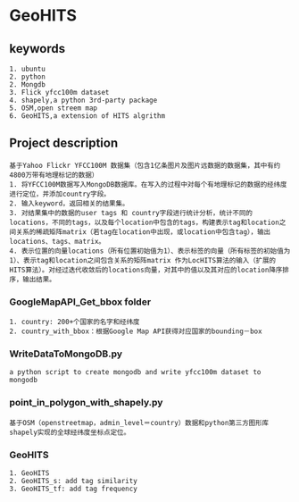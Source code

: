 # GeoHITS

## keywords

	1. ubuntu
	2. python
	2. Mongdb
	3. Flick yfcc100m dataset
	4. shapely,a python 3rd-party package
	5. OSM,open streem map
	6. GeoHITS,a extension of HITS algrithm

## Project description

	基于Yahoo Flickr YFCC100M 数据集（包含1亿条图片及图片远数据的数据集，其中有约4800万带有地理标记的数据）
	1. 将YFCC100M数据写入MongoDB数据库。在写入的过程中对每个有地理标记的数据的经纬度进行定位，并添加country字段。
	2. 输入keyword，返回相关的结果集。
	3. 对结果集中的数据的user tags 和 country字段进行统计分析，统计不同的locations，不同的tags，以及每个location中包含的tags，构建表示tag和location之间关系的稀疏矩阵matrix（若tag在location中出现，或location中包含tag），输出locations、tags、matrix。
	4. 表示位置的向量locations（所有位置初始值为1）、表示标签的向量（所有标签的初始值为1）、表示tag和location之间包含关系的矩阵matrix 作为LocHITS算法的输入（扩展的HITS算法）。对经过迭代收敛后的locations向量，对其中的值以及其对应的location降序排序，输出结果。

### GoogleMapAPI_Get_bbox folder

	1. country: 200+个国家的名字和经纬度
	2. country_with_bbox：根据Google Map API获得对应国家的bounding－box

### WriteDataToMongoDB.py

	a python script to create mongodb and write yfcc100m dataset to mongodb

### point_in_polygon_with_shapely.py

	基于OSM（openstreetmap，admin_level＝country）数据和python第三方图形库shapely实现的全球经纬度坐标点定位。
	
### GeoHITS

	1. GeoHITS
	2. GeoHITS_s: add tag similarity
	3. GeoHITS_tf: add tag frequency
